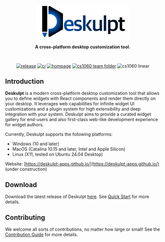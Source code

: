 <div align="center">

<a href="https://deskulpt-apps.github.io/">
  <picture>
    <source media="(prefers-color-scheme: dark)" srcset="https://github.com/deskulpt-apps/Deskulpt/raw/main/public/deskulpt-wide-dark.svg" />
    <img alt="Deskulpt" src="https://github.com/deskulpt-apps/Deskulpt/raw/main/public/deskulpt-wide.svg" width="300px" />
  </picture>
</a>

**A cross-platform desktop customization tool.**

<br />

[![release](https://img.shields.io/github/v/release/deskulpt-apps/Deskulpt)](https://github.com/deskulpt-apps/Deskulpt/releases/latest) [![ci](https://img.shields.io/github/actions/workflow/status/deskulpt-apps/Deskulpt/ci.yaml?label=ci&logo=github)](https://github.com/deskulpt-apps/Deskulpt/actions/workflows/ci.yaml) [![hompage](https://img.shields.io/badge/homepage-Deskulpt-blue.svg)](https://deskulpt-apps.github.io/) [![cs1060 team folder](https://img.shields.io/badge/cs1060%20team%20folder-4285F4?logo=googledrive&logoColor=white)](https://drive.google.com/drive/folders/1EmadY8rYWEcFHqrn6d1MQ6fx0wTt1TqN?usp=drive_link) ![cs1060 linear](https://img.shields.io/badge/cs1060%20linear-5E6AD2?logo=linear&logoColor=white)

</div>

## Introduction

**Deskulpt** is a modern cross-platform desktop customization tool that allows you to define widgets with React components and render them directly on your desktop. It leverages web capabilities for infinite widget UI customizations and a plugin system for high extensibility and deep integration with your system. Deskulpt aims to provide a curated widget gallery for end-users and also first-class web-like development experience for widget authors.

Currently, Deskulpt supports the following platforms:

- Windows (10 and later)
- MacOS (Catalina 10.15 and later, Intel and Apple Silicon)
- Linux (X11, tested on Ubuntu 24.04 Desktop)

Website: [https://deskulpt-apps.github.io/](https://deskulpt-apps.github.io/) (under construction)

## Download

Download the latest release of Deskulpt [here](https://github.com/deskulpt-apps/Deskulpt/releases). See [Quick Start](https://deskulpt-apps.github.io/guide/quick-start.html) for more details.

## Contributing

We welcome all sorts of contributions, no matter how large or small! See the [Contribution Guide](https://deskulpt-apps.github.io/contribute/overview.html) for more details.
